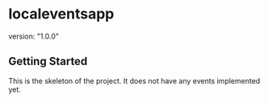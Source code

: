 # localeventsapp

version: "1.0.0"

## Getting Started
This is the skeleton of the project. It does not have any events implemented yet.




